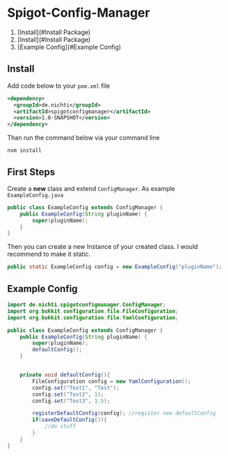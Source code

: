 # Spigot-Config-Manager
1. [Install](#Install Package)
1. [Install](#Install Package)
1. [Example Config](#Example Config)

## Install
Add code below to your `pom.xml` file
```xml
<dependency>
  <groupId>de.nichti</groupId>
  <artifactId>spigotconfigmanager</artifactId>
  <version>1.0-SNAPSHOT</version>
</dependency>
```
Than run the command below via your command line
```
nvm install
```

## First Steps

Create a **new** class and extend `ConfigManager`. As example `ExampleConfig.java`
```java
public class ExampleConfig extends ConfigManager {
    public ExampleConfig(String pluginName) {
        super(pluginName);
    }
}
```
Then you can create a new Instance of your created class.
I would recommend to make it static.
```java
public static ExampleConfig config = new ExampleConfig("pluginName");
```
## Example Config
```java
import de.nichti.spigotconfigmanager.ConfigManager;
import org.bukkit.configuration.file.FileConfiguration;
import org.bukkit.configuration.file.YamlConfiguration;

public class ExampleConfig extends ConfigManager {
    public ExampleConfig(String pluginName) {
        super(pluginName);
        defaultConfig();
    }


    private void defaultConfig(){
        FileConfiguration config = new YamlConfiguration();
        config.set("Test1", "Test");
        config.set("Test2", 1);
        config.set("Test3", 1.5);

        registerDefaultConfig(config); //register new defaultConfig
        if(saveDefaultConfig()){
            //do stuff
        }
    }
}
```

